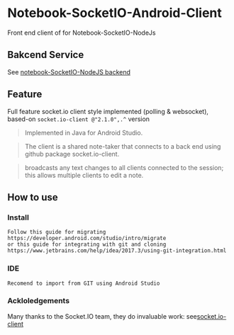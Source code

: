#  Notebook-SocketIO-Android-Client
Front end client of for Notebook-SocketIO-NodeJs
## Bakcend Service

See [notebook-SocketIO-NodeJS backend](https://github.com/jalchav1993/Notebook-SocketIO-NodeJS)

## Feature
Full feature socket.io client style implemented (polling & websocket), based-on `socket.io-client
@"2.1.0",.^` version

> Implemented in Java for Android Studio.

> The client is a shared note-taker that connects to a back end using github package socket.io-client.

> broadcasts any text changes to all clients connected to the session; this allows multiple clients to edit a note. 

## How to use

### Install

```
Follow this guide for migrating
https://developer.android.com/studio/intro/migrate
or this guide for integrating with git and cloning
https://www.jetbrains.com/help/idea/2017.3/using-git-integration.html

```

### IDE

```
Recomend to import from GIT using Android Studio
```

### Ackloledgements 
Many thanks to the Socket.IO team, they do invaluable work: 
see[socket.io-client](https://github.com/socketio/socket.io-client)